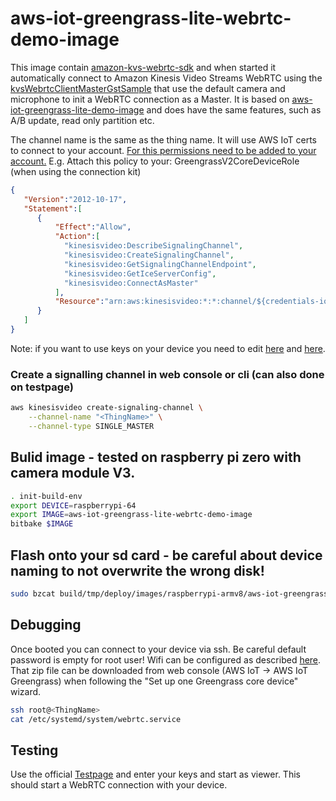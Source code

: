 # aws-iot-greengrass-lite-webrtc-demo-image

This image contain [amazon-kvs-webrtc-sdk](https://github.com/awslabs/amazon-kinesis-video-streams-webrtc-sdk-c) and when started it automatically connect to Amazon Kinesis Video Streams WebRTC using the [kvsWebrtcClientMasterGstSample](https://github.com/awslabs/amazon-kinesis-video-streams-webrtc-sdk-c?tab=readme-ov-file#sample-kvswebrtcclientmastergstsample) that use the default camera and microphone to init a WebRTC connection as a Master.
It is based on [aws-iot-greengrass-lite-demo-image](../aws-iot-greengrass-lite-demo-image/README.md) and does have the same features, such as A/B update, read only partition etc.

The channel name is the same as the thing name. It will use AWS IoT certs to connect to your account. [For this permissions need to be added to your account.](https://github.com/awslabs/amazon-kinesis-video-streams-webrtc-sdk-c?tab=readme-ov-file#setup-iot) E.g. Attach this policy to your: GreengrassV2CoreDeviceRole (when using the connection kit)

```json
{
   "Version":"2012-10-17",
   "Statement":[
      {
          "Effect":"Allow",
          "Action":[
            "kinesisvideo:DescribeSignalingChannel",
            "kinesisvideo:CreateSignalingChannel",
            "kinesisvideo:GetSignalingChannelEndpoint",
            "kinesisvideo:GetIceServerConfig",
            "kinesisvideo:ConnectAsMaster"
          ],
          "Resource":"arn:aws:kinesisvideo:*:*:channel/${credentials-iot:ThingName}/*"
      }
   ]
}
```
Note: if you want to use keys on your device you need to edit [here](aws-iot-greengrass-lite-webrtc-demo-image.bb#L123) and [here](config.conf#L66).

### Create a signalling channel in web console or cli (can also done on testpage)

```bash
aws kinesisvideo create-signaling-channel \
    --channel-name "<ThingName>" \
    --channel-type SINGLE_MASTER
```

## Bulid image - tested on raspberry pi zero with camera module V3.

```bash
. init-build-env
export DEVICE=raspberrypi-64
export IMAGE=aws-iot-greengrass-lite-webrtc-demo-image
bitbake $IMAGE
```

## Flash onto your sd card - be careful about device naming to not overwrite the wrong disk!

```bash
sudo bzcat build/tmp/deploy/images/raspberrypi-armv8/aws-iot-greengrass-lite-webrtc-demo-image-raspberrypi-armv8.rootfs.wic.bz2 | sudo dd of=/dev/sdX
```

## Debugging
Once booted you can connect to your device via ssh. Be careful default password is empty for root user!
Wifi can be configured as described [here](../aws-iot-greengrass-lite-demo-image/README.md#installation). That zip file can be downloaded from web console (AWS IoT -> AWS IoT Greengrass) when following the "Set up one Greengrass core device" wizard.

```bash
ssh root@<ThingName>
cat /etc/systemd/system/webrtc.service
```

## Testing
Use the official [Testpage](https://awslabs.github.io/amazon-kinesis-video-streams-webrtc-sdk-js/examples/index.html) and enter your keys and start as viewer. This should start a WebRTC connection with your device.

